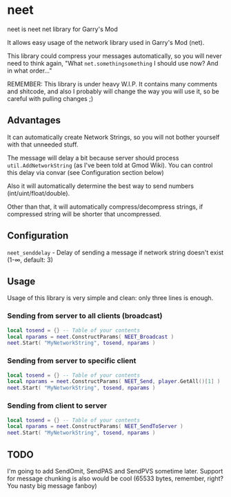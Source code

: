 # neet
neet is neet net library for Garry's Mod

It allows easy usage of the network library used in Garry's Mod (net).

This library could compress your messages automatically, so you will never need to think again, "What `net.somethingsomething` I should use now? And in what order..."

REMEMBER: This library is under heavy W.I.P. It contains many comments and shitcode, and also I probably will change the way you will use it, so be careful with pulling changes ;)

## Advantages
It can automatically create Network Strings, so you will not bother yourself with that unneeded stuff.

The message will delay a bit because server should process `util.AddNetworkString` (as I've been told at Gmod Wiki). You can control this delay via convar (see Configuration section below)

Also it will automatically determine the best way to send numbers (int/uint/float/double).

Other than that, it will automatically compress/decompress strings, if compressed string will be shorter that uncompressed.

## Configuration
`neet_senddelay` - Delay of sending a message if network string doesn't exist (1-∞, default: 3)

## Usage
Usage of this library is very simple and clean: only three lines is enough.
### Sending from server to all clients (broadcast)
```lua
local tosend = {} -- Table of your contents
local nparams = neet.ConstructParams( NEET_Broadcast )
neet.Start( "MyNetworkString", tosend, nparams )
```

### Sending from server to specific client
```lua
local tosend = {} -- Table of your contents
local nparams = neet.ConstructParams( NEET_Send, player.GetAll()[1] )
neet.Start( "MyNetworkString", tosend, nparams )
```

### Sending from client to server
```lua
local tosend = {} -- Table of your contents
local nparams = neet.ConstructParams( NEET_SendToServer )
neet.Start( "MyNetworkString", tosend, nparams )
```

## TODO
I'm going to add SendOmit, SendPAS and SendPVS sometime later.
Support for message chunking is also would be cool (65533 bytes, remember, right? You nasty big message fanboy)
